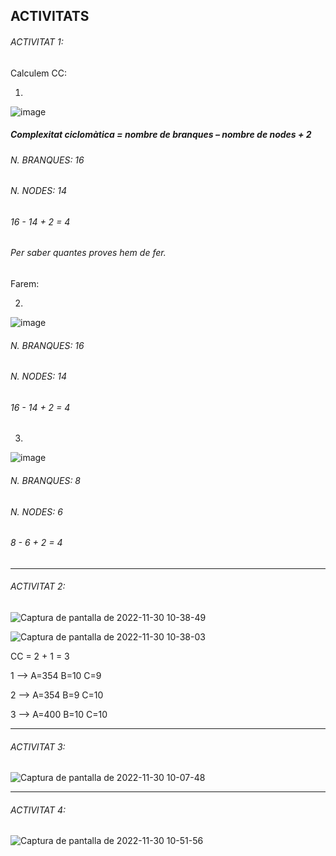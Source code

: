 ## ACTIVITATS

###### ACTIVITAT 1:

Calculem CC:

1.

![image](https://user-images.githubusercontent.com/113586105/204755853-198767a8-174a-418b-a46e-b877ae8cc2e0.png)

##### Complexitat ciclomàtica = nombre de branques – nombre de nodes + 2

###### N. BRANQUES: 16

###### N. NODES: 14

###### 16 - 14 + 2 = 4

###### Per saber quantes proves hem de fer.

Farem:

2.

![image](https://user-images.githubusercontent.com/113586105/205242455-7d7be27a-d094-4700-8c86-637f161f0e7a.png)


###### N. BRANQUES: 16

###### N. NODES: 14

###### 16 - 14 + 2 = 4

3.

![image](https://user-images.githubusercontent.com/113586105/205242595-c92f54fa-27a8-4e3f-a668-4f08dd652933.png)

###### N. BRANQUES: 8

###### N. NODES: 6

###### 8 - 6 + 2 = 4


-----------------------------------------------------------------------------------------------------------------------------------------------------------

###### ACTIVITAT 2:

![Captura de pantalla de 2022-11-30 10-38-49](https://user-images.githubusercontent.com/113586105/204760936-bd939b71-62a9-4dae-a05f-78b040d91ac6.png)

![Captura de pantalla de 2022-11-30 10-38-03](https://user-images.githubusercontent.com/113586105/204760841-bdf02a42-6929-42cc-961f-f2b51c0d4729.png)

CC = 2 + 1 = 3

1 --> A=354 B=10 C=9

2 --> A=354 B=9 C=10

3 --> A=400 B=10 C=10

---------------------------------------------------------------------------------------------------------------------------------------------------------

###### ACTIVITAT 3:

![Captura de pantalla de 2022-11-30 10-07-48](https://user-images.githubusercontent.com/113586105/204754044-e49aee8b-3056-4209-a62a-6ce55e05b2ea.png)

---------------------------------------------------------------------------------------------------------------------------------------------------------

###### ACTIVITAT 4:

![Captura de pantalla de 2022-11-30 10-51-56](https://user-images.githubusercontent.com/113586105/204764257-f823d2a6-2502-43ae-8cea-1e77fb3772a9.png)
